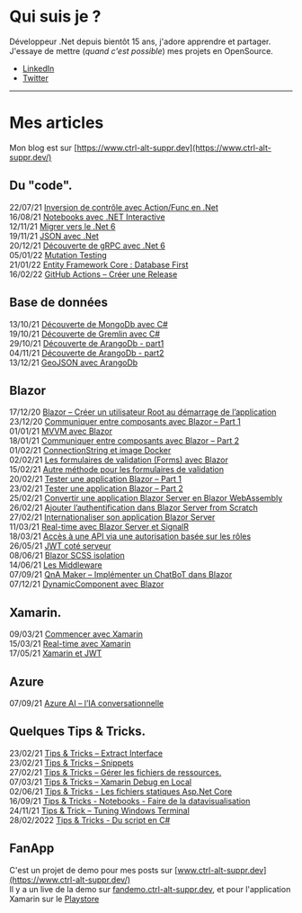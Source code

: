 # Qui suis je ?
Développeur .Net depuis bientôt 15 ans, j'adore apprendre et partager. J'essaye de mettre (*quand c'est possible*) mes projets en OpenSource.

* [LinkedIn](https://www.linkedin.com/in/anthony-ryckembusch-4000a9111/)  
* [Twitter](https://twitter.com/Anthony_Ryck)

-----------------------

# Mes articles  

Mon blog est sur [https://www.ctrl-alt-suppr.dev](https://www.ctrl-alt-suppr.dev/)

## Du "code".
22/07/21 [Inversion de contrôle avec Action/Func en .Net](https://www.ctrl-alt-suppr.dev/2021/07/22/inversion-de-controle-avec-action-func-en-net/)  
16/08/21 [Notebooks avec .NET Interactive](https://www.ctrl-alt-suppr.dev/2021/08/16/notebooks-avec-net-interactive/)  
12/11/21 [Migrer vers le .Net 6](https://www.ctrl-alt-suppr.dev/2021/11/12/migrer-vers-le-net-6/)  
19/11/21 [JSON avec .Net](https://www.ctrl-alt-suppr.dev/2021/11/19/json-avec-net/)  
20/12/21 [Découverte de gRPC avec .Net 6](https://www.ctrl-alt-suppr.dev/2021/12/20/decouverte-de-grpc-avec-dotnet-6/)  
05/01/22 [Mutation Testing](https://www.ctrl-alt-suppr.dev/2022/01/05/mutation-testing/)  
21/01/22 [Entity Framework Core : Database First](https://www.ctrl-alt-suppr.dev/2022/01/21/entity-framework-core-database-first/)  
16/02/22 [GitHub Actions – Créer une Release](https://www.ctrl-alt-suppr.dev/2022/02/16/github-actions-creer-une-release/)  

## Base de données
13/10/21 [Découverte de MongoDb avec C#](https://www.ctrl-alt-suppr.dev/2021/10/13/decouverte-de-mongodb-avec-c/)  
19/10/21 [Découverte de Gremlin avec C#](https://www.ctrl-alt-suppr.dev/2021/10/19/decouverte-de-gremlin-avec-c/)  
29/10/21 [Découverte de ArangoDb - part1](https://www.ctrl-alt-suppr.dev/2021/10/29/decouverte-de-arangodb-part-1/)  
04/11/21 [Découverte de ArangoDb - part2](https://www.ctrl-alt-suppr.dev/2021/11/04/decouverte-de-arangodb-part-2/)  
13/12/21 [GeoJSON avec ArangoDb](https://www.ctrl-alt-suppr.dev/2021/12/13/geojson-avec-arangodb/)  

## Blazor
17/12/20 [Blazor – Créer un utilisateur Root au démarrage de l’application](https://www.ctrl-alt-suppr.dev/2020/12/17/blazor-creer-un-utilisateur-root-au-demarrage-de-lapplication/)  
23/12/20 [Communiquer entre composants avec Blazor – Part 1](https://www.ctrl-alt-suppr.dev/2020/12/23/communiquer-entre-composants-avec-blazor-part-1/)  
01/01/21 [MVVM avec Blazor](https://www.ctrl-alt-suppr.dev/2021/01/01/mvvm-avec-blazor/)  
18/01/21 [Communiquer entre composants avec Blazor – Part 2](https://www.ctrl-alt-suppr.dev/2021/01/18/communiquer-entre-composants-avec-blazor-part-2/)  
01/02/21 [ConnectionString et image Docker](https://www.ctrl-alt-suppr.dev/2021/02/01/connectionstring-et-image-docker/)  
02/02/21 [Les formulaires de validation (Forms) avec Blazor](https://www.ctrl-alt-suppr.dev/2021/02/02/les-formulaires-de-validation-forms-avec-blazor/)  
15/02/21 [Autre méthode pour les formulaires de validation](https://www.ctrl-alt-suppr.dev/2021/02/15/autre-methode-pour-les-formulaires-de-validation/)  
20/02/21 [Tester une application Blazor – Part 1](https://www.ctrl-alt-suppr.dev/2021/02/20/tester-une-application-blazor-part-1/)  
23/02/21 [Tester une application Blazor – Part 2](https://www.ctrl-alt-suppr.dev/2021/02/23/tester-une-application-blazor-part-2/)  
25/02/21 [Convertir une application Blazor Server en Blazor WebAssembly](https://www.ctrl-alt-suppr.dev/2021/02/25/convertir-une-application-blazor-server-en-blazor-webassembly/)  
26/02/21 [Ajouter l’authentification dans Blazor Server from Scratch](https://www.ctrl-alt-suppr.dev/2021/02/26/ajouter-lauthentification-dans-blazor-server-from-scratch/)  
27/02/21 [Internationaliser son application Blazor Server](https://www.ctrl-alt-suppr.dev/2021/02/27/internationaliser-son-application-blazor-server/)  
11/03/21 [Real-time avec Blazor Server et SignalR](https://www.ctrl-alt-suppr.dev/2021/03/11/real-time-avec-blazor-server-et-signalr/)  
18/03/21 [Accès à une API via une autorisation basée sur les rôles](https://www.ctrl-alt-suppr.dev/2021/03/18/acces-a-une-api-via-une-autorisation-basee-sur-les-roles/)  
26/05/21 [JWT coté serveur](https://www.ctrl-alt-suppr.dev/2021/05/26/jwt-cote-serveur/)  
08/06/21 [Blazor SCSS isolation](https://www.ctrl-alt-suppr.dev/2021/06/08/blazor-scss-isolation/)  
14/06/21 [Les Middleware](https://www.ctrl-alt-suppr.dev/2021/06/14/les-middlewares/)  
07/09/21 [QnA Maker – Implémenter un ChatBoT dans Blazor](https://www.ctrl-alt-suppr.dev/2021/09/07/qna-maker-azure-bot-implementer-un-chatbot-dans-blazor/)  
07/12/21 [DynamicComponent avec Blazor](https://www.ctrl-alt-suppr.dev/2021/12/07/dynamiccomponent-avec-blazor/)  

## Xamarin.
09/03/21 [Commencer avec Xamarin](https://www.ctrl-alt-suppr.dev/2021/03/09/commencer-avec-xamarin/)  
15/03/21 [Real-time avec Xamarin](https://www.ctrl-alt-suppr.dev/2021/03/15/real-time-avec-xamarin/)  
17/05/21 [Xamarin et JWT](https://www.ctrl-alt-suppr.dev/2021/05/17/xamarin-android-et-jwt/)  

## Azure
07/09/21 [Azure AI – l’IA conversationnelle](https://www.ctrl-alt-suppr.dev/2021/09/07/azure-ai-lia-conversationnelle/)

## Quelques Tips & Tricks.
23/02/21 [Tips & Tricks – Extract Interface](https://www.ctrl-alt-suppr.dev/2021/02/23/tips-extract-interface/)  
23/02/21 [Tips & Tricks – Snippets](https://www.ctrl-alt-suppr.dev/2021/02/23/tips-snippets/)  
27/02/21 [Tips & Tricks – Gérer les fichiers de ressources.](https://www.ctrl-alt-suppr.dev/2021/02/27/tips-tricks-gerer-les-fichiers-de-ressources/)  
07/03/21 [Tips & Tricks – Xamarin Debug en Local](https://www.ctrl-alt-suppr.dev/2021/03/07/tips-tricks-xamarin-debug-en-local/)  
02/06/21 [Tips & Tricks - Les fichiers statiques Asp.Net Core](https://www.ctrl-alt-suppr.dev/2021/06/02/tips-tricks-fichiers-statiques-asp-net-core/)  
16/09/21 [Tips & Tricks - Notebooks - Faire de la datavisualisation](https://www.ctrl-alt-suppr.dev/2021/09/16/tips-tricks-notebooks-faire-de-la-datavisualisation/)  
24/11/21 [Tips & Trick – Tuning Windows Terminal](https://www.ctrl-alt-suppr.dev/2021/11/24/tips-trick-windows-terminal/)  
28/02/2022 [Tips & Tricks - Du script en C#](https://www.ctrl-alt-suppr.dev/2022/02/28/tips-tricks-du-script-en-c/)  

## FanApp
C'est un projet de demo pour mes posts sur [www.ctrl-alt-suppr.dev](https://www.ctrl-alt-suppr.dev/)  
Il y a un live de la demo sur [fandemo.ctrl-alt-suppr.dev](https://fandemo.ctrl-alt-suppr.dev/), et pour l'application Xamarin sur le [Playstore](https://play.google.com/store/apps/details?id=com.anthonyryck.fansmobile)
